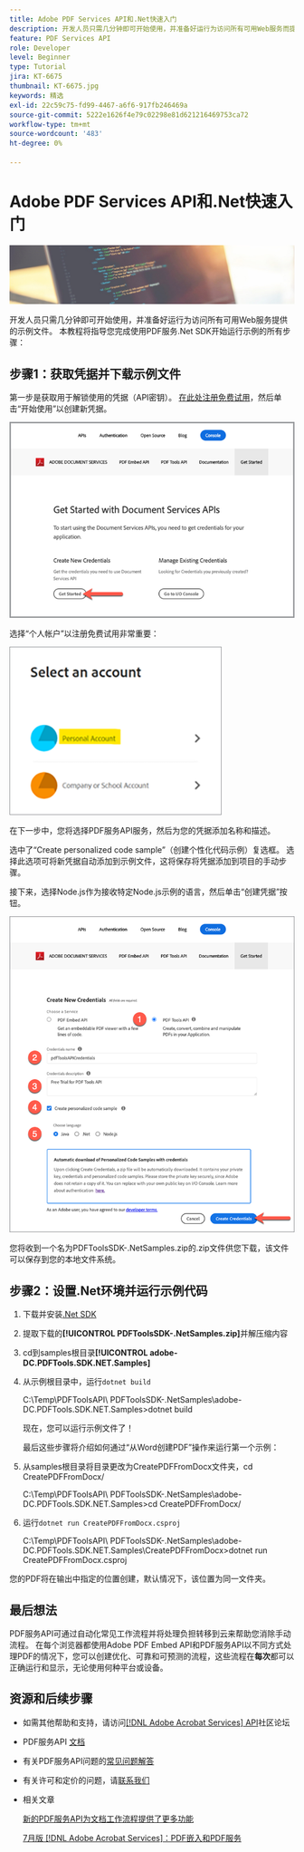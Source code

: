 ```yaml
---
title: Adobe PDF Services API和.Net快速入门
description: 开发人员只需几分钟即可开始使用，并准备好运行为访问所有可用Web服务而提供的示例文件
feature: PDF Services API
role: Developer
level: Beginner
type: Tutorial
jira: KT-6675
thumbnail: KT-6675.jpg
keywords: 精选
exl-id: 22c59c75-fd99-4467-a6f6-917fb246469a
source-git-commit: 5222e1626f4e79c02298e81d621216469753ca72
workflow-type: tm+mt
source-wordcount: '483'
ht-degree: 0%

---
```


# Adobe PDF Services API和.Net快速入门

![创建PDF主图](assets/GettingStartedJava_hero.jpg)

开发人员只需几分钟即可开始使用，并准备好运行为访问所有可用Web服务提供的示例文件。 本教程将指导您完成使用PDF服务.Net SDK开始运行示例的所有步骤：

## 步骤1：获取凭据并下载示例文件

第一步是获取用于解锁使用的凭据（API密钥）。 [在此处注册免费试用](https://www.adobe.io/apis/documentcloud/dcsdk/gettingstarted.html)，然后单击“开始使用”以创建新凭据。

![步骤1](assets/GettingStartedJava_step1.png)

选择“个人帐户”以注册免费试用非常重要：

![个人](assets/GettingStartedJava_personal.png)

在下一步中，您将选择PDF服务API服务，然后为您的凭据添加名称和描述。

选中了“Create personalized code sample”（创建个性化代码示例）复选框。 选择此选项可将新凭据自动添加到示例文件，这将保存将凭据添加到项目的手动步骤。

接下来，选择Node.js作为接收特定Node.js示例的语言，然后单击“创建凭据”按钮。

![凭据](assets/GettingStartedJava_credentials.png)

您将收到一个名为PDFToolsSDK-.NetSamples.zip的.zip文件供您下载，该文件可以保存到您的本地文件系统。

## 步骤2：设置.Net环境并运行示例代码

1. 下载并安装[.Net SDK](https://dotnet.microsoft.com/learn/dotnet/hello-world-tutorial/install)
1. 提取下载的&#x200B;**[!UICONTROL PDFToolsSDK-.NetSamples.zip]**&#x200B;并解压缩内容
1. cd到samples根目录&#x200B;**[!UICONTROL adobe-DC.PDFTools.SDK.NET.Samples]**
1. 从示例根目录中，运行`dotnet build`

   C:\Temp\PDFToolsAPI\ PDFToolsSDK-.NetSamples\adobe-DC.PDFTools.SDK.NET.Samples>dotnet build

   现在，您可以运行示例文件了！

   最后这些步骤将介绍如何通过“从Word创建PDF”操作来运行第一个示例：

1. 从samples根目录将目录更改为CreatePDFFromDocx文件夹，cd CreatePDFFromDocx/

   C:\Temp\PDFToolsAPI\ PDFToolsSDK-.NetSamples\adobe-DC.PDFTools.SDK.NET.Samples>cd CreatePDFFromDocx/

1. 运行`dotnet run CreatePDFFromDocx.csproj`

   C:\Temp\PDFToolsAPI\ PDFToolsSDK-.NetSamples\adobe-DC.PDFTools.SDK.NET.Samples\CreatePDFFromDocx>dotnet run CreatePDFFromDocx.csproj

您的PDF将在输出中指定的位置创建，默认情况下，该位置为同一文件夹。

## 最后想法

PDF服务API可通过自动化常见工作流程并将处理负担转移到云来帮助您消除手动流程。 在每个浏览器都使用Adobe PDF Embed API和PDF服务API以不同方式处理PDF的情况下，您可以创建优化、可靠和可预测的流程，这些流程在&#x200B;**每次**&#x200B;都可以正确运行和显示，无论使用何种平台或设备。

## 资源和后续步骤

* 如需其他帮助和支持，请访问[[!DNL Adobe Acrobat Services] API](https://community.adobe.com/t5/document-cloud-sdk/bd-p/Document-Cloud-SDK?page=1&amp;sort=latest_replies&amp;filter=all)社区论坛

* PDF服务API [文档](https://www.adobe.com/go/pdftoolsapi_doc)

* 有关PDF服务API问题的[常见问题解答](https://community.adobe.com/t5/document-cloud-sdk/faq-for-document-services-pdf-tools-api/m-p/10726197)

* 有关许可和定价的问题，请[联系我们](https://www.adobe.com/go/pdftoolsapi_requestform)

* 相关文章

  [新的PDF服务API为文档工作流程提供了更多功能](https://community.adobe.com/t5/document-services-apis/new-pdf-tools-api-brings-more-capabilities-for-document-services/m-p/11294170)

  [ 7月版 [!DNL Adobe Acrobat Services]：PDF嵌入和PDF服务](https://medium.com/adobetech/july-release-of-adobe-document-services-pdf-embed-and-pdf-tools-17211bf7776d)
